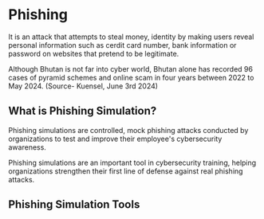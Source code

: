 # Phishing

It is an attack that attempts to steal money, identity by making users reveal personal information such as cerdit card number, bank information or password on websites that pretend to be legitimate.

Although Bhutan is not far into cyber world, Bhutan alone has recorded 96 cases of pyramid schemes and online scam in four years between 2022 to May 2024. (Source- Kuensel, June 3rd 2024)

## What is Phishing Simulation?

Phishing simulations are controlled, mock phishing attacks conducted by organizations to test and improve their employee's cybersecurity awareness.

Phishing simulations are an important tool in cybersecurity training, helping organizations strengthen their first line of defense against real phishing attacks.

## Phishing Simulation Tools
